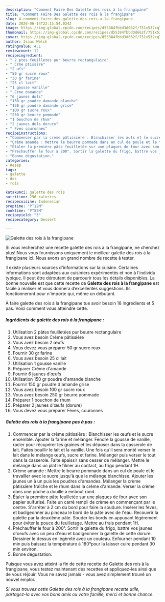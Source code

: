 ```yaml
---
description: "Comment Faire Des Galette des rois à la frangipane"
title: "Comment Faire Des Galette des rois à la frangipane"
slug: 4-comment-faire-des-galette-des-rois-a-la-frangipane
date: 2020-06-14T22:15:54.034Z
image: https://img-global.cpcdn.com/recipes/d55384fbbd3d662f/751x532cq70/galette-des-rois-a-la-frangipane-photo-principale-de-la-recette.jpg
thumbnail: https://img-global.cpcdn.com/recipes/d55384fbbd3d662f/751x532cq70/galette-des-rois-a-la-frangipane-photo-principale-de-la-recette.jpg
cover: https://img-global.cpcdn.com/recipes/d55384fbbd3d662f/751x532cq70/galette-des-rois-a-la-frangipane-photo-principale-de-la-recette.jpg
author: Isaac Welch
ratingvalue: 4.1
reviewcount: 12
recipeingredient:
- " 2 ptes feuilletes pur beurre rectangulaire"
- " Crme ptissire"
- "2 ufs"
- "50 gr sucre roux"
- "30 gr farine"
- "25 cl lait"
- "1 gousse vanille"
- " Crme damande"
- "6 jaunes dufs"
- "150 gr poudre damande blanche"
- "150 gr poudre damande grise"
- "100 gr sucre roux"
- "250 gr beurre pommade"
- "1 bouchon de rhum"
- "2 jaunes dufs dorure"
- " Fves couronnes"
recipeinstructions:
- "Commencer par la crème pâtissière : Blanchisser les œufs et le sucre ensemble. Ajouter la farine et mélanger. Fendre la gousse de vanille, racler pour récupérer les graines et les déposer dans la casserole de lait. Faites bouillir le lait et la vanille. Une fois qu&#39;il sera monté verser le lait dans le mélange œufs, sucre et farine. Mélanger puis verser le tout dans la casserole. Faite épaissir sans cesser de mélanger. Mettre le mélange dans un plat le filmer au contact, au frigo pendant 1H."
- "Crème amande : Mettre le beurre pommade dans un cul de poule et le travailler avec le sucre jusqu&#39;à que le mélange blanchisse. Ajouter les jaunes un à un puis les poudres d&#39;amandes. Mélanger la crème pâtissière fraîche et le rhum dans la crème d&#39;amande. Verser la crème dans une poche a douille à embout rond."
- "Étaler la première pâte feuilletée sur une plaques de four avec son papier sulfurisé. Faite un carré rempli de crème en commençant par le centre. S&#39;arrêter à 2 cm du bord pour faire la soudure. Insérer les fèves, et badigeonner au pinceau le bord de la pâte avec de l&#39;eau. Recouvrir la galette par la deuxième pâte. Souder les bords en appuyant légèrement pour éviter la pouce du feuilletage. Mettre au frais pendant 1H."
- "Préchauffer le four à 200°. Sortir la galette du frigo, battre vos jaunes d&#39;oeufs avec un peu d&#39;eau et badigeonner la galette de cette dorure. Dessiner le dessus en légèreté avec un couteau. Enfourner pendant 10 min puis baissez la température à 180°pour la laisser cuire pendant 30 min environ."
- "Bonne dégustation."
categories:
- Resep
tags:
- galette
- des
- rois

katakunci: galette des rois 
nutrition: 296 calories
recipecuisine: Indonesian
preptime: "PT12M"
cooktime: "PT55M"
recipeyield: "3"
recipecategory: Dessert

---
```



![Galette des rois à la frangipane](https://img-global.cpcdn.com/recipes/d55384fbbd3d662f/751x532cq70/galette-des-rois-a-la-frangipane-photo-principale-de-la-recette.jpg)

Si vous recherchez une recette galette des rois à la frangipane, ne cherchez plus! Nous vous fournissons uniquement le meilleur galette des rois à la frangipane ici. Nous avons un grand nombre de recette à tester.

Il existe plusieurs sources d'informations sur la cuisine. Certaines informations sont adaptées aux cuisiniers expérimentés et non à l'individu typique. Il peut être déroutant de parcourir tous les détails disponibles. La bonne nouvelle est que cette recette de <strong> Galette des rois à la frangipane </strong> est facile à réaliser et vous donnera d’excellentes suggestions. Ils fonctionneront pour n'importe qui, même un débutant.

<!--inarticleads1-->

À faire galette des rois à la frangipane tue avoir besoin 16 Ingrédients et 5 pas. Voici comment vous atteindre cette.

##### Ingrédients de galette des rois à la frangipane :

1. Utilisation  2 pâtes feuilletées pur beurre rectangulaire
1. Vous avez besoin  Crème pâtissière
1. Vous avez besoin 2 œufs
1. Vous devez vous préparer 50 gr sucre roux
1. Fournir 30 gr farine
1. Vous avez besoin 25 cl lait
1. Utilisation 1 gousse vanille
1. Préparer  Crème d&#39;amande
1. Fournir 6 jaunes d&#39;œufs
1. Utilisation 150 gr poudre d&#39;amande blanche
1. Fournir 150 gr poudre d&#39;amande grise
1. Vous avez besoin 100 gr sucre roux
1. Vous avez besoin 250 gr beurre pommade
1. Préparer 1 bouchon de rhum
1. Préparer 2 jaunes d&#39;œufs (dorure)
1. Vous devez vous préparer  Fèves, couronnes




<!--inarticleads2-->

##### Galette des rois à la frangipane pas à pas :

1. Commencer par la crème pâtissière : Blanchisser les œufs et le sucre ensemble. Ajouter la farine et mélanger. Fendre la gousse de vanille, racler pour récupérer les graines et les déposer dans la casserole de lait. Faites bouillir le lait et la vanille. Une fois qu&#39;il sera monté verser le lait dans le mélange œufs, sucre et farine. Mélanger puis verser le tout dans la casserole. Faite épaissir sans cesser de mélanger. Mettre le mélange dans un plat le filmer au contact, au frigo pendant 1H.
1. Crème amande : Mettre le beurre pommade dans un cul de poule et le travailler avec le sucre jusqu&#39;à que le mélange blanchisse. Ajouter les jaunes un à un puis les poudres d&#39;amandes. Mélanger la crème pâtissière fraîche et le rhum dans la crème d&#39;amande. Verser la crème dans une poche a douille à embout rond.
1. Étaler la première pâte feuilletée sur une plaques de four avec son papier sulfurisé. Faite un carré rempli de crème en commençant par le centre. S&#39;arrêter à 2 cm du bord pour faire la soudure. Insérer les fèves, et badigeonner au pinceau le bord de la pâte avec de l&#39;eau. Recouvrir la galette par la deuxième pâte. Souder les bords en appuyant légèrement pour éviter la pouce du feuilletage. Mettre au frais pendant 1H.
1. Préchauffer le four à 200°. Sortir la galette du frigo, battre vos jaunes d&#39;oeufs avec un peu d&#39;eau et badigeonner la galette de cette dorure. Dessiner le dessus en légèreté avec un couteau. Enfourner pendant 10 min puis baissez la température à 180°pour la laisser cuire pendant 30 min environ.
1. Bonne dégustation.




<!--inarticleads1-->

<p>
Puisque vous avez atteint la fin de cette recette de Galette des rois à la frangipane, vous testez maintenant des recettes et appliquez-les ainsi que de vous réjouir. Vous ne savez jamais - vous avez simplement trouvé un nouvel emploi.
</p>

<p>
<i>Si vous trouvez cette Galette des rois à la frangipane recette utile, partagez-la avec vos bons amis ou votre famille, merci et bonne chance.</i>
</p>
